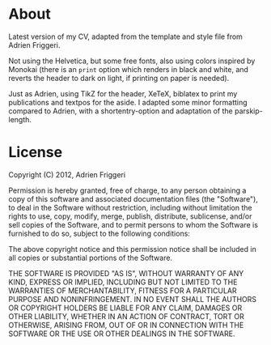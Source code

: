 # About

Latest version of my CV, adapted from the template and style file from Adrien Friggeri. 

Not using the Helvetica, but some free fonts, also using colors inspired by Monokai (there is an `print` option which renders in black and white, and reverts the header to dark on light, if printing on paper is needed).

Just as Adrien, using TikZ for the header, XeTeX,  biblatex to print my publications and textpos for the aside. I adapted some minor formatting compared to Adrien, with a shortentry-option and adaptation of the parskip-length.

# License

Copyright (C) 2012, Adrien Friggeri

Permission is hereby granted, free of charge, to any person obtaining a copy of this software and associated documentation files (the "Software"), to deal in the Software without restriction, including without limitation the rights to use, copy, modify, merge, publish, distribute, sublicense, and/or sell copies of the Software, and to permit persons to whom the Software is furnished to do so, subject to the following conditions:

The above copyright notice and this permission notice shall be included in all copies or substantial portions of the Software.

THE SOFTWARE IS PROVIDED "AS IS", WITHOUT WARRANTY OF ANY KIND, EXPRESS OR IMPLIED, INCLUDING BUT NOT LIMITED TO THE WARRANTIES OF MERCHANTABILITY, FITNESS FOR A PARTICULAR PURPOSE AND NONINFRINGEMENT. IN NO EVENT SHALL THE AUTHORS OR COPYRIGHT HOLDERS BE LIABLE FOR ANY CLAIM, DAMAGES OR OTHER LIABILITY, WHETHER IN AN ACTION OF CONTRACT, TORT OR OTHERWISE, ARISING FROM, OUT OF OR IN CONNECTION WITH THE SOFTWARE OR THE USE OR OTHER DEALINGS IN THE SOFTWARE.
